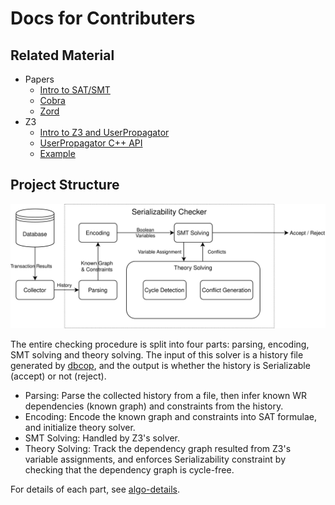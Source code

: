 # Docs for Contributers

## Related Material

- Papers
  - [Intro to SAT/SMT](papers/smt-intro.pdf)
  - [Cobra](papers/cobra.pdf)
  - [Zord](papers/zord.pdf)
- Z3
  - [Intro to Z3 and UserPropagator](http://theory.stanford.edu/~nikolaj/z3navigate.html)
  - [UserPropagator C++ API](https://z3prover.github.io/api/html/classz3_1_1user__propagator__base.html)
  - [Example](https://github.com/Z3Prover/z3/tree/master/examples/userPropagator)

## Project Structure

![](assets/algo-structure.svg)

The entire checking procedure is split into four parts: parsing, encoding, SMT
solving and theory solving. The input of this solver is a history file generated
by [dbcop](https://github.com/amnore/dbcop), and the output is whether the
history is Serializable (accept) or not (reject).

- Parsing: Parse the collected history from a file, then infer known WR
  dependencies (known graph) and constraints from the history.
- Encoding: Encode the known graph and constraints into SAT formulae, and
  initialize theory solver.
- SMT Solving: Handled by Z3's solver.
- Theory Solving: Track the dependency graph resulted from Z3's variable
  assignments, and enforces Serializability constraint by checking that the
  dependency graph is cycle-free.

For details of each part, see [algo-details](assets/algo-details.pdf).
